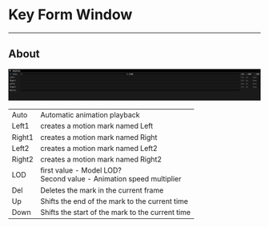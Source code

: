 # Key Form Window

___

## About

![alt text](../images/key-form.png)

|  |  |
|---|---|
| Auto | Automatic animation playback |
| Left1 | creates a motion mark named Left |
| Right1 | creates a motion mark named Right |
| Left2 | creates a motion mark named Left2 |
| Right2 | creates a motion mark named Right2 |
| LOD | first value - Model LOD? <br> Second value - Animation speed multiplier |
| Del | Deletes the mark in the current frame |
| Up | Shifts the end of the mark to the current time |
| Down | Shifts the start of the mark to the current time |
